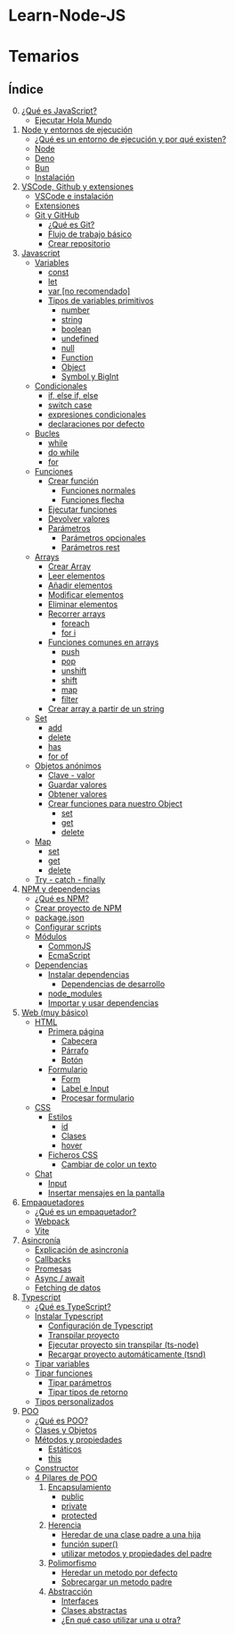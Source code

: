 # Learn-Node-JS

# Temarios

## Índice

0. [¿Qué es JavaScript?](./sections/00-que-es-javascript.md)
    - [Ejecutar Hola Mundo](./sections/00-que-es-javascript.md#01-ejecutar-hola-mundo)
1. [Node y entornos de ejecución](./sections/01-node-y-entornos.md)
    - [¿Qué es un entorno de ejecución y por qué existen?]()
    - [Node](./sections/01-node-y-entornos.md#12-node)
    - [Deno](./sections/01-node-y-entornos.md#13-deno)
    - [Bun](./sections/01-node-y-entornos.md#14-bun)
    - [Instalación](./sections/01-node-y-entornos.md#15-instalación)
2. [VSCode, Github y extensiones]()
    - [VSCode e instalación]()
    - [Extensiones]()
    - [Git y GitHub]()
        - [¿Qué es Git?]()
        - [Flujo de trabajo básico]()
        - [Crear repositorio]()
3. [Javascript]()
    - [Variables]()
        - [const]()
        - [let]()
        - [var [no recomendado]]()
        - [Tipos de variables primitivos]()
            - [number]()
            - [string]()
            - [boolean]()
            - [undefined]()
            - [null]()
            - [Function]()
            - [Object]()
            - [Symbol y BigInt]()
    - [Condicionales]()
        - [if, else if, else]()
        - [switch case]()
        - [expresiones condicionales]()
        - [declaraciones por defecto]()
    - [Bucles]()
        - [while]()
        - [do while]()
        - [for]()
    - [Funciones]()
        - [Crear función]()
            - [Funciones normales]()
            - [Funciones flecha]()
        - [Ejecutar funciones]()
        - [Devolver valores]()
        - [Parámetros]()
            - [Parámetros opcionales]()
            - [Parámetros rest]()
    - [Arrays]()
        - [Crear Array]()
        - [Leer elementos]()
        - [Añadir elementos]()
        - [Modificar elementos]()
        - [Eliminar elementos]()
        - [Recorrer arrays]()
            - [foreach]()
            - [for i]()
        - [Funciones comunes en arrays]()
            - [push]()
            - [pop]()
            - [unshift]()
            - [shift]()
            - [map]()
            - [filter]()
        - [Crear array a partir de un string]()
    - [Set]()
        - [add]()
        - [delete]()
        - [has]()
        - [for of]()
    - [Objetos anónimos]()
        - [Clave - valor]()
        - [Guardar valores]()
        - [Obtener valores]()
        - [Crear funciones para nuestro Object]()
            - [set]()
            - [get]()
            - [delete]()
    - [Map]()
        - [set]()
        - [get]()
        - [delete]()
    - [Try - catch - finally]()
4. [NPM y dependencias]()
    - [¿Qué es NPM?]()
    - [Crear proyecto de NPM]()
    - [package.json]()
    - [Configurar scripts]()
    - [Módulos]()
        - [CommonJS]()
        - [EcmaScript]()
    - [Dependencias]()
        - [Instalar dependencias]()
            - [Dependencias de desarrollo]()
        - [node_modules]()
        - [Importar y usar dependencias]()
5. [Web (muy básico)]()
    - [HTML]()
        - [Primera página]() <!-- Elementos básicos -->
            - [Cabecera]()
            - [Párrafo]()
            - [Botón]()
        - [Formulario]() <!-- Recoger datos de un formulario -->
            - [Form]()
            - [Label e Input]()
            - [Procesar formulario]()
    - [CSS]() <!-- CSS y cambiar clases en css -->
        - [Estilos]()
            - [id]()
            - [Clases]()
            - [hover]()
        - [Ficheros CSS]()
            - [Cambiar de color un texto]()
    - [Chat]() <!-- Insertar textos en <span> en fila -->
        - [Input]()
        - [Insertar mensajes en la pantalla]()
6. [Empaquetadores]()
    - [¿Qué es un empaquetador?]()
    - [Webpack]()
    - [Vite]()
7. [Asincronía]()
    - [Explicación de asincronía]()
    - [Callbacks]()
    - [Promesas]()
    - [Async / await]()
    - [Fetching de datos]()
8. [Typescript]()
    - [¿Qué es TypeScript?]()
    - [Instalar Typescript]()
        - [Configuración de Typescript]()
        - [Transpilar proyecto]()
        - [Ejecutar proyecto sin transpilar (ts-node)]()
        - [Recargar proyecto automáticamente (tsnd)]()
    - [Tipar variables]()
    - [Tipar funciones]()
        - [Tipar parámetros]()
        - [Tipar tipos de retorno]()
    - [Tipos personalizados]()
9. [POO]()
    - [¿Qué es POO?]()
    - [Clases y Objetos]()
    - [Métodos y propiedades]()
        - [Estáticos]()
        - [this]()
    - [Constructor]()
    - [4 Pilares de POO]()
        1. [Encapsulamiento]()
            - [public]()
            - [private]()
            - [protected]()
        2. [Herencia]()
            - [Heredar de una clase padre a una hija]()
            - [función super()]()
            - [utilizar metodos y propiedades del padre]()
        3. [Polimorfismo]()
            - [Heredar un metodo por defecto]()
            - [Sobrecargar un metodo padre]()
        4. [Abstracción]()
            - [Interfaces]()
            - [Clases abstractas]()
            - [¿En qué caso utilizar una u otra?]()